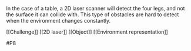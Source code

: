 In the case of a table, a 2D laser scanner will detect the four legs, and not the surface it can collide with. This type of obstacles are hard to detect when the environment changes constantly.

[[Challenge]]
[[2D laser]]
[[Object]]
[[Environment representation]]

#P8 